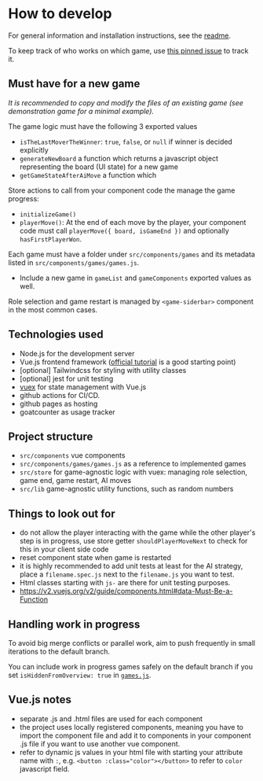 # How to develop

For general information and installation instructions, see the [readme](./README.md).

To keep track of who works on which game, use [this pinned issue](https://github.com/a-gondolkodas-orome/durer-jatekok/issues/1) to track it.

## Must have for a new game

*It is recommended to copy and modify the files of an existing game (see demonstration game for a minimal example).*

The game logic must have the following 3 exported values
- `isTheLastMoverTheWinner`: `true`, `false`, or `null` if winner is decided explicitly
- `generateNewBoard` a function which returns a javascript object representing the board (UI state) for a new game
- `getGameStateAfterAiMove` a function which

Store actions to call from your component code the manage the game progress:
- `initializeGame()`
- `playerMove()`: At the end of each move by the player, your component code must call `playerMove({ board, isGameEnd })` and optionally `hasFirstPlayerWon`.

Each game must have a folder under `src/components/games` and its metadata listed in `src/components/games/games.js`.
- Include a new game in `gameList` and `gameComponents` exported values as well.

Role selection and game restart is managed by `<game-siderbar>` component in the most common cases.

## Technologies used

- Node.js for the development server
- Vue.js frontend framework ([official tutorial](https://vuejs.org/tutorial/#step-1) is a good starting point)
- [optional] Tailwindcss for styling with utility classes
- [optional] jest for unit testing
- [vuex](https://vuex.vuejs.org/guide/state.html) for state management with Vue.js
- github actions for CI/CD.
- github pages as hosting
- goatcounter as usage tracker

## Project structure

- `src/components` vue components
- `src/components/games/games.js` as a reference to implemented games
- `src/store` for game-agnostic logic with vuex: managing role selection, game end, game restart, AI moves
- `src/lib` game-agnostic utility functions, such as random numbers

## Things to look out for

- do not allow the player interacting with the game while the other player's step is in progress, use store getter `shouldPlayerMoveNext` to check for this in your client side code
- reset component state when game is restarted
- it is highly recommended to add unit tests at least for the AI strategy, place a `filename.spec.js` next to the `filename.js` you want to test.
- Html classes starting with `js-` are there for unit testing purposes.
- https://v2.vuejs.org/v2/guide/components.html#data-Must-Be-a-Function

## Handling work in progress

To avoid big merge conflicts or parallel work, aim to push frequently in small iterations to the default branch.

You can include work in progress games safely on the default branch if you set `isHiddenFromOverview: true` in [`games.js`](./src/components/games/games.js).

## Vue.js notes

- separate .js and .html files are used for each component
- the project uses locally registered components, meaning you have to import the component file and add it to components in your component .js file if you want to use another vue component.
- refer to dynamic js values in your html file with starting your attribute name with `:`, e.g. `<button :class="color"></button>` to refer to `color` javascript field.
